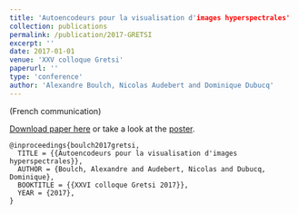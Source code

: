 ```yaml
---
title: 'Autoencodeurs pour la visualisation d'images hyperspectrales'
collection: publications
permalink: /publication/2017-GRETSI
excerpt: ''
date: 2017-01-01
venue: 'XXV colloque Gretsi'
paperurl: ''
type: 'conference'
author: 'Alexandre Boulch, Nicolas Audebert and Dominique Dubucq'
---
```



(French communication)


[Download paper here](https://aboulch.github.io/files/2017_gretsi-autoencodeurs.pdf) or take a look at the [poster](https://aboulch.github.io/files/posters/2017_gretsi-autoencodeurs_poster.pdf).

```
@inproceedings{boulch2017gretsi,
  TITLE = {{Autoencodeurs pour la visualisation d'images hyperspectrales}},
  AUTHOR = {Boulch, Alexandre and Audebert, Nicolas and Dubucq, Dominique},
  BOOKTITLE = {{XXVI colloque Gretsi 2017}},
  YEAR = {2017},
}

```

